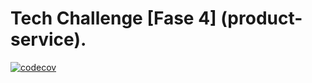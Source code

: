 # Tech Challenge [Fase 4] (product-service).

[![codecov](https://codecov.io/gh/KauanCarvalho/fiap-sa-product-service/graph/badge.svg?token=2OQ6Z6QO4T)](https://codecov.io/gh/KauanCarvalho/fiap-sa-product-service)
